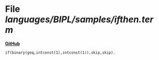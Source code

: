 # File _languages/BIPL/samples/ifthen.term_
**[GitHub](https://github.com/softlang/yas/blob/master/languages/BIPL/samples/ifthen.term)**
```
if(binary(geq,intconst(1),intconst(1)),skip,skip).
```
